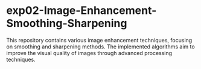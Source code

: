 # exp02-Image-Enhancement-Smoothing-Sharpening
This repository contains various image enhancement techniques, focusing on smoothing and sharpening methods. The implemented algorithms aim to improve the visual quality of images through advanced processing techniques.
